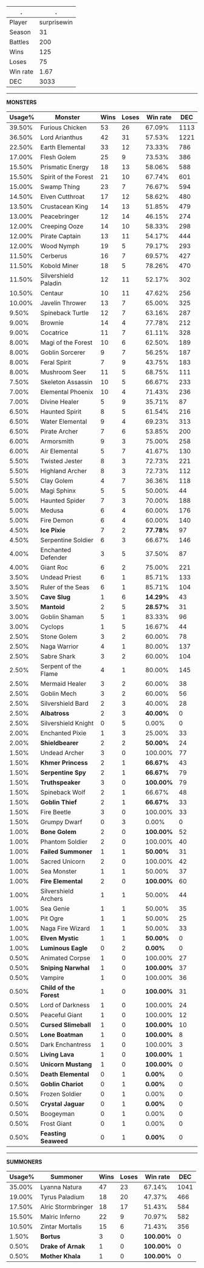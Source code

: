 .|.
|-|-
Player|surprisewin
Season|31
Battles|200
Wins|125
Loses|75
Win rate|1.67
DEC|3033

---
**MONSTERS**

Usage%|Monster|Wins|Loses|Win rate|DEC|
-|-|-|-|-|-|
39.50%|Furious Chicken|53|26|67.09%|1113|
36.50%|Lord Arianthus|42|31|57.53%|1221|
22.50%|Earth Elemental|33|12|73.33%|786|
17.00%|Flesh Golem|25|9|73.53%|386|
15.50%|Prismatic Energy|18|13|58.06%|588|
15.50%|Spirit of the Forest|21|10|67.74%|601|
15.00%|Swamp Thing|23|7|76.67%|594|
14.50%|Elven Cutthroat|17|12|58.62%|480|
13.50%|Crustacean King|14|13|51.85%|479|
13.00%|Peacebringer|12|14|46.15%|274|
12.00%|Creeping Ooze|14|10|58.33%|298|
12.00%|Pirate Captain|13|11|54.17%|444|
12.00%|Wood Nymph|19|5|79.17%|293|
11.50%|Cerberus|16|7|69.57%|427|
11.50%|Kobold Miner|18|5|78.26%|470|
11.50%|Silvershield Paladin|12|11|52.17%|302|
10.50%|Centaur|10|11|47.62%|256|
10.00%|Javelin Thrower|13|7|65.00%|325|
9.50%|Spineback Turtle|12|7|63.16%|287|
9.00%|Brownie|14|4|77.78%|212|
9.00%|Cocatrice|11|7|61.11%|328|
8.00%|Magi of the Forest|10|6|62.50%|189|
8.00%|Goblin Sorcerer|9|7|56.25%|187|
8.00%|Feral Spirit|7|9|43.75%|183|
8.00%|Mushroom Seer|11|5|68.75%|111|
7.50%|Skeleton Assassin|10|5|66.67%|233|
7.00%|Elemental Phoenix|10|4|71.43%|236|
7.00%|Divine Healer|5|9|35.71%|87|
6.50%|Haunted Spirit|8|5|61.54%|216|
6.50%|Water Elemental|9|4|69.23%|313|
6.50%|Pirate Archer|7|6|53.85%|200|
6.00%|Armorsmith|9|3|75.00%|258|
6.00%|Air Elemental|5|7|41.67%|130|
5.50%|Twisted Jester|8|3|72.73%|221|
5.50%|Highland Archer|8|3|72.73%|112|
5.50%|Clay Golem|4|7|36.36%|118|
5.00%|Magi Sphinx|5|5|50.00%|44|
5.00%|Haunted Spider|7|3|70.00%|188|
5.00%|Medusa|6|4|60.00%|176|
5.00%|Fire Demon|6|4|60.00%|140|
4.50%|**Ice Pixie**|7|2|**77.78%**|97|
4.50%|Serpentine Soldier|6|3|66.67%|146|
4.00%|Enchanted Defender|3|5|37.50%|87|
4.00%|Giant Roc|6|2|75.00%|221|
3.50%|Undead Priest|6|1|85.71%|133|
3.50%|Ruler of the Seas|6|1|85.71%|104|
3.50%|**Cave Slug**|1|6|**14.29%**|43|
3.50%|**Mantoid**|2|5|**28.57%**|31|
3.00%|Goblin Shaman|5|1|83.33%|96|
3.00%|Cyclops|1|5|16.67%|44|
2.50%|Stone Golem|3|2|60.00%|78|
2.50%|Naga Warrior|4|1|80.00%|137|
2.50%|Sabre Shark|3|2|60.00%|104|
2.50%|Serpent of the Flame|4|1|80.00%|145|
2.50%|Mermaid Healer|3|2|60.00%|38|
2.50%|Goblin Mech|3|2|60.00%|56|
2.50%|Silvershield Bard|2|3|40.00%|28|
2.50%|**Albatross**|2|3|**40.00%**|0|
2.50%|Silvershield Knight|0|5|0.00%|0|
2.00%|Enchanted Pixie|1|3|25.00%|33|
2.00%|**Shieldbearer**|2|2|**50.00%**|24|
1.50%|Undead Archer|3|0|100.00%|77|
1.50%|**Khmer Princess**|2|1|**66.67%**|43|
1.50%|**Serpentine Spy**|2|1|**66.67%**|79|
1.50%|**Truthspeaker**|3|0|**100.00%**|79|
1.50%|Spineback Wolf|2|1|66.67%|48|
1.50%|**Goblin Thief**|2|1|**66.67%**|33|
1.50%|Fire Beetle|3|0|100.00%|33|
1.50%|Grumpy Dwarf|0|3|0.00%|0|
1.00%|**Bone Golem**|2|0|**100.00%**|52|
1.00%|Phantom Soldier|2|0|100.00%|40|
1.00%|**Failed Summoner**|1|1|**50.00%**|31|
1.00%|Sacred Unicorn|2|0|100.00%|42|
1.00%|Sea Monster|1|1|50.00%|37|
1.00%|**Fire Elemental**|2|0|**100.00%**|60|
1.00%|Silvershield Archers|1|1|50.00%|44|
1.00%|Sea Genie|1|1|50.00%|35|
1.00%|Pit Ogre|1|1|50.00%|25|
1.00%|Naga Fire Wizard|1|1|50.00%|33|
1.00%|**Elven Mystic**|1|1|**50.00%**|0|
1.00%|**Luminous Eagle**|0|2|**0.00%**|0|
0.50%|Animated Corpse|1|0|100.00%|27|
0.50%|**Sniping Narwhal**|1|0|**100.00%**|37|
0.50%|Vampire|1|0|100.00%|36|
0.50%|**Child of the Forest**|1|0|**100.00%**|31|
0.50%|Lord of Darkness|1|0|100.00%|24|
0.50%|Peaceful Giant|1|0|100.00%|12|
0.50%|**Cursed Slimeball**|1|0|**100.00%**|10|
0.50%|**Lone Boatman**|1|0|**100.00%**|8|
0.50%|Dark Enchantress|1|0|100.00%|3|
0.50%|**Living Lava**|1|0|**100.00%**|1|
0.50%|**Unicorn Mustang**|1|0|**100.00%**|0|
0.50%|**Death Elemental**|0|1|**0.00%**|0|
0.50%|**Goblin Chariot**|0|1|**0.00%**|0|
0.50%|Frozen Soldier|0|1|0.00%|0|
0.50%|**Crystal Jaguar**|0|1|**0.00%**|0|
0.50%|Boogeyman|0|1|0.00%|0|
0.50%|Frost Giant|0|1|0.00%|0|
0.50%|**Feasting Seaweed**|0|1|**0.00%**|0|

---
**SUMMONERS**

Usage%|Summoner|Wins|Loses|Win rate|DEC|
-|-|-|-|-|-|
35.00%|Lyanna Natura|47|23|67.14%|1041|
19.00%|Tyrus Paladium|18|20|47.37%|466|
17.50%|Alric Stormbringer|18|17|51.43%|584|
15.50%|Malric Inferno|22|9|70.97%|582|
10.50%|Zintar Mortalis|15|6|71.43%|356|
1.50%|**Bortus**|3|0|**100.00%**|0|
0.50%|**Drake of Arnak**|1|0|**100.00%**|0|
0.50%|**Mother Khala**|1|0|**100.00%**|0|
